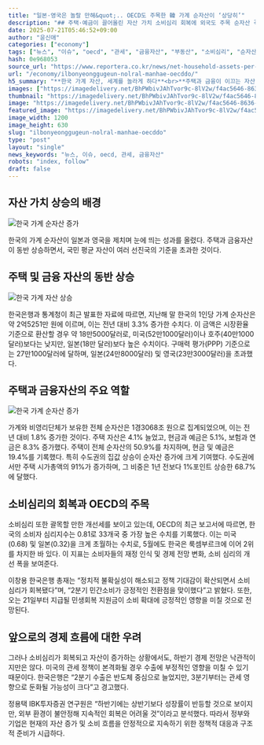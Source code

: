 ```yaml
---
title: "일본·영국은 놀랄 만해&quot;.. OECD도 주목한 韓 가계 순자산이 ‘상당히’"
description: "## 주택·예금이 끌어올린 자산 가치 소비심리 회복에 외국도 주목 순자산 격차, 심리마저 바꿨다 ..."
date: 2025-07-21T05:46:52+09:00
author: "윤신애"
categories: ["economy"]
tags: ["뉴스", "이슈", "oecd", "관세", "금융자산", "부동산", "소비심리", "순자산", "통계청", "한국은행", "재산전략", "금융심리변화"]
hash: 0e968053
source_url: "https://www.reportera.co.kr/news/net-household-assets-per-person-252-51-million-won/"
url: "/economy/ilbonyeonggugeun-nolral-manhae-oecddo/"
h5_summary: "**한국 가계 자산, 세계를 놀라게 하다**<br>**주택과 금융이 이끄는 자산 상승의 비밀**"
images: ["https://imagedelivery.net/BhPWbivJAhTvor9c-8lV2w/f4ac5646-8636-4b7a-37f7-881dbef3f500/public", "https://imagedelivery.net/BhPWbivJAhTvor9c-8lV2w/039dadc6-5798-4467-fc33-1e860c619900/public", "https://imagedelivery.net/BhPWbivJAhTvor9c-8lV2w/a2f2239e-4d55-4f40-5487-d3ce2e86cc00/public", "https://imagedelivery.net/BhPWbivJAhTvor9c-8lV2w/3b035202-1d92-4fad-c1ec-39ddfff26200/public"]
thumbnail: "https://imagedelivery.net/BhPWbivJAhTvor9c-8lV2w/f4ac5646-8636-4b7a-37f7-881dbef3f500/public"
image: "https://imagedelivery.net/BhPWbivJAhTvor9c-8lV2w/f4ac5646-8636-4b7a-37f7-881dbef3f500/public"
featured_image: "https://imagedelivery.net/BhPWbivJAhTvor9c-8lV2w/f4ac5646-8636-4b7a-37f7-881dbef3f500/public"
image_width: 1200
image_height: 630
slug: "ilbonyeonggugeun-nolral-manhae-oecddo"
type: "post"
layout: "single"
news_keywords: "뉴스, 이슈, oecd, 관세, 금융자산"
robots: "index, follow"
draft: false
---
```


## 자산 가치 상승의 배경

![한국 가계 순자산 증가](https://imagedelivery.net/BhPWbivJAhTvor9c-8lV2w/039dadc6-5798-4467-fc33-1e860c619900/public)


한국의 가계 순자산이 일본과 영국을 제치며 눈에 띄는 성과를 올렸다. 주택과 금융자산이 동반 상승하면서, 국민 평균 자산이 여러 선진국의 기준을 초과한 것이다.

## 주택 및 금융 자산의 동반 상승

![한국 가계 자산 상승](https://imagedelivery.net/BhPWbivJAhTvor9c-8lV2w/f4ac5646-8636-4b7a-37f7-881dbef3f500/public)


한국은행과 통계청이 최근 발표한 자료에 따르면, 지난해 말 한국의 1인당 가계 순자산은 약 2억5251만 원에 이르며, 이는 전년 대비 3.3% 증가한 수치다. 이 금액은 시장환율 기준으로 환산할 경우 약 18만5000달러로, 미국(52만1000달러)이나 호주(40만1000달러)보다는 낮지만, 일본(18만 달러)보다 높은 수치이다. 구매력 평가(PPP) 기준으로는 27만1000달러에 달하며, 일본(24만8000달러) 및 영국(23만3000달러)을 초과했다.

## 주택과 금융자산의 주요 역할

![한국 가계 순자산 증가](https://imagedelivery.net/BhPWbivJAhTvor9c-8lV2w/a2f2239e-4d55-4f40-5487-d3ce2e86cc00/public)


가계와 비영리단체가 보유한 전체 순자산은 1경3068조 원으로 집계되었으며, 이는 전년 대비 1.8% 증가한 것이다. 주택 자산은 4.1% 늘었고, 현금과 예금은 5.1%, 보험과 연금은 8.3% 증가했다. 주택이 전체 순자산의 50.9%를 차지하며, 현금 및 예금은 19.4%를 기록했다. 특히 수도권의 집값 상승이 순자산 증가에 크게 기여했다. 수도권에서만 주택 시가총액의 91%가 증가하며, 그 비중은 1년 전보다 1%포인트 상승한 68.7%에 달했다.

## 소비심리의 회복과 OECD의 주목

소비심리 또한 괄목할 만한 개선세를 보이고 있는데, OECD의 최근 보고서에 따르면, 한국의 소비자 심리지수는 0.81로 33개국 중 가장 높은 수치를 기록했다. 이는 미국(0.68) 및 일본(0.32)을 크게 초월하는 수치로, 5월에도 한국은 룩셈부르크에 이어 2위를 차지한 바 있다. 이 지표는 소비자들의 재정 인식 및 경제 전망 변화, 소비 심리의 개선 폭을 보여준다.

이창용 한국은행 총재는 “정치적 불확실성이 해소되고 정책 기대감이 확산되면서 소비 심리가 회복됐다”며, “2분기 민간소비가 긍정적인 전환점을 맞이했다”고 밝혔다. 또한, 오는 21일부터 지급될 민생회복 지원금이 소비 확대에 긍정적인 영향을 미칠 것으로 전망된다.

## 앞으로의 경제 흐름에 대한 우려

그러나 소비심리가 회복되고 자산이 증가하는 상황에서도, 하반기 경제 전망은 낙관적이지만은 않다. 미국의 관세 정책이 본격화될 경우 수출에 부정적인 영향을 미칠 수 있기 때문이다. 한국은행은 “2분기 수출은 반도체 중심으로 늘었지만, 3분기부터는 관세 영향으로 둔화될 가능성이 크다”고 경고했다.

정용택 IBK투자증권 연구원은 “하반기에는 상반기보다 성장률이 반등할 것으로 보이지만, 외부 환경이 불안정해 지속적인 회복은 어려울 것”이라고 분석했다. 따라서 정부와 기업은 현재의 자산 증가 및 소비 흐름을 안정적으로 지속하기 위한 정책적 대응과 구조적 준비가 시급하다.
